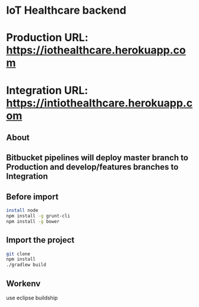 #  IoT Healthcare backend

# Production URL: https://iothealthcare.herokuapp.com
# Integration URL: https://intiothealthcare.herokuapp.com

## About


## Bitbucket pipelines will deploy master branch to Production and develop/features branches to Integration
## Before import

```sh
install node
npm install -g grunt-cli
npm install -g bower
```

## Import the project
```sh
git clone
npm install
./gradlew build
```

## Workenv
use eclipse buildship